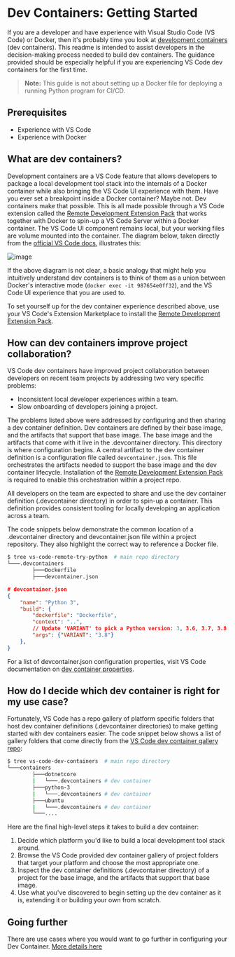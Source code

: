 # Dev Containers: Getting Started

If you are a developer and have experience with Visual Studio Code (VS Code) or Docker, then it's probably time you look at [development containers](https://code.visualstudio.com/docs/remote/containers) (dev containers). This readme is intended to assist developers in the decision-making process needed to build dev containers. The guidance provided should be especially helpful if you are experiencing VS Code dev containers for the first time.

> **Note:** This guide is not about setting up a Docker file for deploying a running Python program for CI/CD.

## Prerequisites

- Experience with VS Code
- Experience with Docker

## What are dev containers?

Development containers are a VS Code feature that allows developers to package a local development tool stack into the internals of a Docker container while also bringing the VS Code UI experience with them. Have you ever set a breakpoint inside a Docker container? Maybe not. Dev containers make that possible. This is all made possible through a VS Code extension called the [Remote Development Extension Pack](https://marketplace.visualstudio.com/items?itemName=ms-vscode-remote.vscode-remote-extensionpack) that works together with Docker to spin-up a VS Code Server within a Docker container. The VS Code UI component remains local, but your working files are volume mounted into the container. The diagram below, taken directly from the [official VS Code docs](https://code.visualstudio.com/docs/remote/containers), illustrates this:

![image](https://user-images.githubusercontent.com/10041279/93239062-e1b9a480-f747-11ea-94fb-3d50b14fd9b1.png)

If the above diagram is not clear, a basic analogy that might help you intuitively understand dev containers is to think of them as a union between Docker's interactive mode (`docker exec -it 987654e0ff32`), and the VS Code UI experience that you are used to.

To set yourself up for the dev container experience described above, use your VS Code's Extension Marketplace to install the [Remote Development Extension Pack](https://marketplace.visualstudio.com/items?itemName=ms-vscode-remote.vscode-remote-extensionpack).

## How can dev containers improve project collaboration?

VS Code dev containers have improved project collaboration between developers on recent team projects by addressing two very specific problems:

- Inconsistent local developer experiences within a team.
- Slow onboarding of developers joining a project.

The problems listed above were addressed by configuring and then sharing a dev container definition. Dev containers are defined by their base image, and the artifacts that support that base image. The base image and the artifacts that come with it live in the .devcontainer directory. This directory is where configuration begins. A central artifact to the dev container definition is a configuration file called `devcontainer.json`. This file orchestrates the artifacts needed to support the base image and the dev container lifecycle. Installation of the [Remote Development Extension Pack](https://marketplace.visualstudio.com/items?itemName=ms-vscode-remote.vscode-remote-extensionpack) is required to enable this orchestration within a project repo.

All developers on the team are expected to share and use the dev container definition (.devcontainer directory) in order to spin-up a container. This definition provides consistent tooling for locally developing an application across a team.

The code snippets below demonstrate the common location of a .devcontainer directory and devcontainer.json file within a project repository. They also highlight the correct way to reference a Docker file.

```bash
$ tree vs-code-remote-try-python  # main repo directory
└───.devcontainers
        ├───Dockerfile
        ├───devcontainer.json
```

```json
# devcontainer.json
{
    "name": "Python 3",
    "build": {
        "dockerfile": "Dockerfile",
        "context": "..",
        // Update 'VARIANT' to pick a Python version: 3, 3.6, 3.7, 3.8
        "args": {"VARIANT": "3.8"}
    },
}
```

For a list of devcontainer.json configuration properties, visit VS Code documentation on [dev container properties](https://code.visualstudio.com/docs/remote/devcontainerjson-reference).

## How do I decide which dev container is right for my use case?

Fortunately, VS Code has a repo gallery of platform specific folders that host dev container definitions (.devcontainer directories) to make getting started with dev containers easier. The code snippet below shows a list of gallery folders that come directly from the [VS Code dev container gallery repo](https://github.com/microsoft/vscode-dev-containers/tree/master/containers):

```bash
$ tree vs-code-dev-containers  # main repo directory
└───containers
        ├───dotnetcore
        |   └───.devcontainers # dev container
        ├───python-3
        |   └───.devcontainers # dev container
        ├───ubuntu
        |   └───.devcontainers # dev container
        └───....
```

Here are the final high-level steps it takes to build a dev container:

1. Decide which platform you'd like to build a local development tool stack around.
2. Browse the VS Code provided dev container gallery of project folders that target your platform and choose the most appropriate one.
3. Inspect the dev container definitions (.devcontainer directory) of a project for the base image, and the artifacts that support that base image.
4. Use what you've discovered to begin setting up the dev container as it is, extending it or building your own from scratch.

## Going further

There are use cases where you would want to go further in configuring your Dev Container. [More details here](going_further.md)
